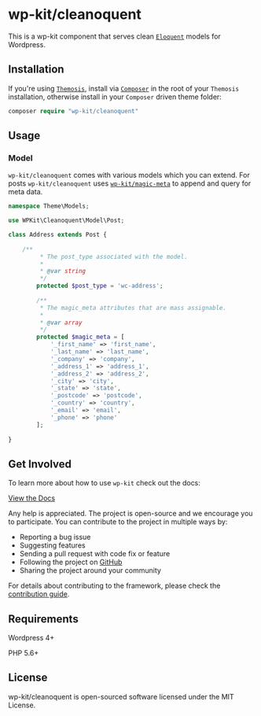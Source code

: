 # wp-kit/cleanoquent

This is a wp-kit component that serves clean [```Eloquent```](https://laravel.com/docs/5.4/eloquent) models for Wordpress.

## Installation

If you're using [```Themosis```](http://framework.themosis.com/), install via [```Composer```](https://getcomposer.org/) in the root of your ```Themosis``` installation, otherwise install in your ```Composer``` driven theme folder:

```php
composer require "wp-kit/cleanoquent"
```

## Usage

### Model

```wp-kit/cleanoquent``` comes with various models which you can extend. For posts ```wp-kit/cleanoquent``` uses [```wp-kit/magic-meta```](https://github.com/wp-kit/magic-meta) to append and query for meta data.

```php
namespace Theme\Models;

use WPKit\Cleanoquent\Model\Post;

class Address extends Post {
	
    /**
	     * The post_type associated with the model.
	     *
	     * @var string
	     */
		protected $post_type = 'wc-address';
		
		/**
	     * The magic_meta attributes that are mass assignable.
	     *
	     * @var array
	     */
		protected $magic_meta = [
			'_first_name' => 'first_name',
			'_last_name' => 'last_name',
			'_company' => 'company',
			'_address_1' => 'address_1',
			'_address_2' => 'address_2',
			'_city' => 'city',
			'_state' => 'state',
			'_postcode' => 'postcode',
			'_country' => 'country',
			'_email' => 'email',
			'_phone' => 'phone'
		];
    
}
```

## Get Involved

To learn more about how to use ```wp-kit``` check out the docs:

[View the Docs](https://github.com/wp-kit/theme/tree/docs/README.md)

Any help is appreciated. The project is open-source and we encourage you to participate. You can contribute to the project in multiple ways by:

- Reporting a bug issue
- Suggesting features
- Sending a pull request with code fix or feature
- Following the project on [GitHub](https://github.com/wp-kit)
- Sharing the project around your community

For details about contributing to the framework, please check the [contribution guide](https://github.com/wp-kit/theme/tree/docs/Contributing.md).

## Requirements

Wordpress 4+

PHP 5.6+

## License

wp-kit/cleanoquent is open-sourced software licensed under the MIT License.
